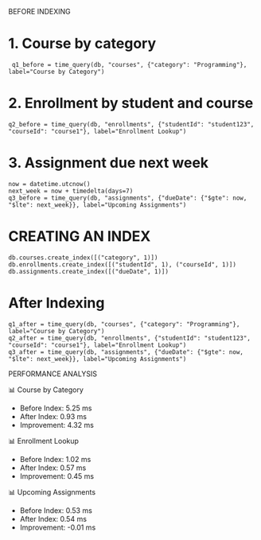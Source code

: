 BEFORE INDEXING

# 1. Course by category
``` q1_before = time_query(db, "courses", {"category": "Programming"}, label="Course by Category")```
# 2. Enrollment by student and course
```q2_before = time_query(db, "enrollments", {"studentId": "student123", "courseId": "course1"}, label="Enrollment Lookup")```

# 3. Assignment due next week
```
now = datetime.utcnow()
next_week = now + timedelta(days=7)
q3_before = time_query(db, "assignments", {"dueDate": {"$gte": now, "$lte": next_week}}, label="Upcoming Assignments")
```

# CREATING AN INDEX
```
db.courses.create_index([("category", 1)])
db.enrollments.create_index([("studentId", 1), ("courseId", 1)])
db.assignments.create_index([("dueDate", 1)])
```
# After Indexing
```
q1_after = time_query(db, "courses", {"category": "Programming"}, label="Course by Category")
q2_after = time_query(db, "enrollments", {"studentId": "student123", "courseId": "course1"}, label="Enrollment Lookup")
q3_after = time_query(db, "assignments", {"dueDate": {"$gte": now, "$lte": next_week}}, label="Upcoming Assignments")
```
PERFORMANCE ANALYSIS

📊 Course by Category
  - Before Index: 5.25 ms
  - After Index:  0.93 ms
  - Improvement:  4.32 ms

📊 Enrollment Lookup
  - Before Index: 1.02 ms
  - After Index:  0.57 ms
  - Improvement:  0.45 ms

📊 Upcoming Assignments
  - Before Index: 0.53 ms
  - After Index:  0.54 ms
  - Improvement:  -0.01 ms